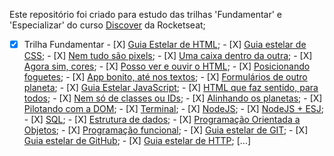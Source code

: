 Este repositório foi criado para estudo das trilhas 'Fundamentar' e 'Especializar' do curso [Discover](https://app.rocketseat.com.br/discover) da Rocketseat;



- [X] Trilha Fundamentar
        - [X] [Guia Estelar de HTML](url);
        - [X] [Guia estelar de CSS](url);
        - [X] [Nem tudo são pixels](url);
        - [X] [Uma caixa dentro da outra](url);
        - [X] [Agora sim, cores](url);
        - [X] [Posso ver e ouvir o HTML](url);
        - [X] [Posicionando foguetes](url);
        - [X] [App bonito, até nos textos](url);
        - [X] [Formulários de outro planeta](url);
        - [X] [Guia Estelar JavaScript](url);
        - [X] [HTML que faz sentido, para todos](url);
        - [X] [Nem só de classes ou IDs](url);
        - [X] [Alinhando os planetas](url);
        - [X] [Pilotando com a DOM](url);
        - [X] [Terminal](url);
        - [X] [NodeJS](url);
        - [X] [NodeJS + ESJ](url);
        - [X] [SQL](url);
        - [X] [Estrutura de dados](url);
        - [X] [Programação Orientada a Objetos](url);
        - [X] [Programação funcional](url);
        - [X] [Guia estelar de GIT](url);
        - [X] [Guia estelar de GitHub](url);
        - [X] [Guia estelar de HTTP](url);
[...]
